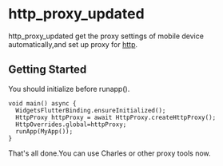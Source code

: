 # http_proxy_updated

http_proxy_updated get the proxy settings of mobile device automatically,and set up proxy for [http](https://pub.dev/packages/http).

## Getting Started

You should initialize before runapp().

```
void main() async {
  WidgetsFlutterBinding.ensureInitialized();
  HttpProxy httpProxy = await HttpProxy.createHttpProxy();
  HttpOverrides.global=httpProxy;
  runApp(MyApp());
}
```

That's all done.You can use Charles or other proxy tools now.
